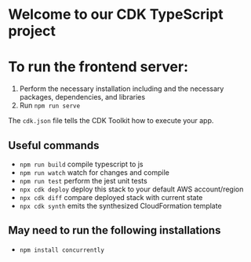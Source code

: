 # Welcome to our CDK TypeScript project

# To run the frontend server:
1. Perform the necessary installation including and the necessary packages, dependencies, and libraries
2. Run `npm run serve`

The `cdk.json` file tells the CDK Toolkit how to execute your app.

## Useful commands

* `npm run build`   compile typescript to js
* `npm run watch`   watch for changes and compile
* `npm run test`    perform the jest unit tests
* `npx cdk deploy`  deploy this stack to your default AWS account/region
* `npx cdk diff`    compare deployed stack with current state
* `npx cdk synth`   emits the synthesized CloudFormation template

## May need to run the following installations

* `npm install concurrently`
